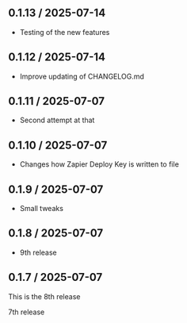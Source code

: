 ## 0.1.13 / 2025-07-14
- Testing of the new features

## 0.1.12 / 2025-07-14
- Improve updating of CHANGELOG.md

## 0.1.11 / 2025-07-07
- Second attempt at that

## 0.1.10 / 2025-07-07
- Changes how Zapier Deploy Key is written to file 

## 0.1.9 / 2025-07-07
- Small tweaks

## 0.1.8 / 2025-07-07
- 9th release

## 0.1.7 / 2025-07-07
This is the 8th release

7th release






